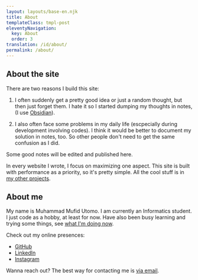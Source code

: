 ```yaml
---
layout: layouts/base-en.njk
title: About
templateClass: tmpl-post
eleventyNavigation:
  key: About
  order: 3
translation: /id/about/
permalink: /about/
---
```


## About the site

There are two reasons I build this site:

1. I often suddenly get a pretty good idea or just a random thought, but then just forget them. I hate it so I started dumping my thoughts in notes, (I use [Obsidian](https://obsidian.md)).

2. I also often face some problems in my daily life (escpecially during development involving codes). I think it would be better to document my solution in notes, too. So other people don't need to get the same confusion as I did.

Some good notes will be edited and published here.

In every website I wrote, I focus on maximizing one aspect. This site is built with performance as a priority, so it's pretty simple. All the cool stuff is in [my other projects](/projects/).

## About me

My name is Muhammad Mufid Utomo. I am currently an Informatics student. I just code as a hobby, at least for now. Have also been busy learning and trying some things, see [what I'm doing now](/now).

Check out my online presences:

- [GitHub](https://github.com/mufidu)
- [LinkedIn](https://linkedin.com/in/mufidu)
- [Instagram](https://instagram.com/mufidu_)

Wanna reach out? The best way for contacting me is [via email](mailto:mufidu@outlook.com).
